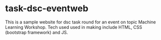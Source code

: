 # task-dsc-eventweb
This is a sample website for dsc task round for an event on topic Machine Learning Workshop.
Tech used used in making include HTML, CSS (bootstrap framework) and JS.
